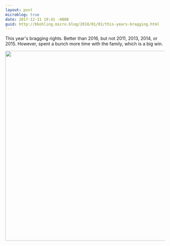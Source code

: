 ```yaml
---
layout: post
microblog: true
date: 2017-12-31 19:41 -0800
guid: http://bbohling.micro.blog/2018/01/01/this-years-bragging.html
---
```

This year's bragging rights. Better than 2016, but not 2011, 2013, 2014, or 2015. However, spent a bunch more time with the family, which is a big win.

<img src="http://micro.brandonbohling.com/uploads/2018/3dfbf8d42d.jpg" width="600" height="600" />
